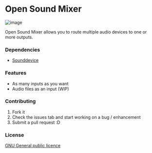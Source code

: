 # Open Sound Mixer

![image](http://i.imgur.com/fqs1C5i.gif "osm")

Open Sound Mixer allows you to route multiple audio devices to one or more outputs.

### Dependencies

- [Sounddevice](https://github.com/spatialaudio/python-sounddevice/)

### Features

- As many inputs as you want
- Audio files as an input (WIP)

### Contributing

1. Fork it
2. Check the issues tab and start working on a bug / enhancement
3. Submit a pull request :D

### License

[GNU General public licence](https://github.com/isivisi/pybot/blob/master/LICENSE)
